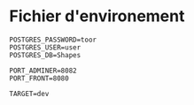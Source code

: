 # Fichier d'environement
```
POSTGRES_PASSWORD=toor
POSTGRES_USER=user
POSTGRES_DB=Shapes

PORT_ADMINER=8082
PORT_FRONT=8080

TARGET=dev
```
